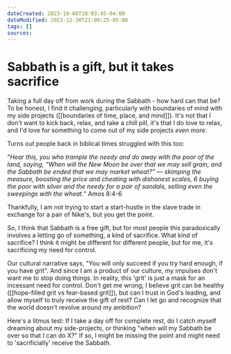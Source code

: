 ```yaml
---
dateCreated: 2023-10-08T10:03:45-04:00
dateModified: 2023-12-30T21:09:25-05:00
tags: []
sources: 
---
```


# Sabbath is a gift, but it takes sacrifice

Taking a full day off from work during the Sabbath - how hard can that be? To be honest, I find it challenging, particularly with boundaries of mind with my side projects ([[boundaries of time, place, and mind]]). It's not that I don't want to kick back, relax, and take a chill pill, it's that I do love to relax, and I'd love for something to come out of my side projects *even more*. 

Turns out people back in biblical times struggled with this too:

"*Hear this, you who trample the needy and do away with the poor of the land, saying, “When will the New Moon be over that we may sell grain, and the Sabbath be ended that we may market wheat?” — skimping the measure, boosting the price and cheating with dishonest scales, 6 buying the poor with silver and the needy for a pair of sandals, selling even the sweepings with the wheat.*" Amos 8:4-6

Thankfully, I am not trying to start a start-hustle in the slave trade in exchange for a pair of Nike's, but you get the point. 

So, I think that Sabbath is a free gift, but for most people this paradoxically involves a letting go of something, a kind of sacrifice. What kind of sacrifice? I think it might be different for different people, but for me, it's sacrificing my need for control. 

Our cultural narrative says, "You will only succeed if you try hard enough, if you have grit". And since I am a product of our culture, my impulses don't want me to stop doing things. In reality, this 'grit' is just a mask for an incessant need for control. Don't get me wrong, I believe grit can be healthy ([[hope-filled grit vs fear-based grit]]), but can I trust in God's leading, and allow myself to truly receive the gift of rest? Can I let go and recognize that the world doesn't revolve around my ambition?

Here's a litmus test: If I take a day off for complete rest, do I catch myself dreaming about my side-projects, or thinking "when will my Sabbath be over so that I can do X?" If so, I might be missing the point and might need to 'sacrificially' receive the Sabbath.






